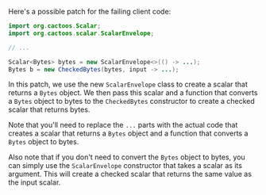 Here's a possible patch for the failing client code:
```java
import org.cactoos.Scalar;
import org.cactoos.scalar.ScalarEnvelope;

// ...

Scalar<Bytes> bytes = new ScalarEnvelope<>(() -> ...);
Bytes b = new CheckedBytes(bytes, input -> ...);
```
In this patch, we use the new `ScalarEnvelope` class to create a scalar that returns a `Bytes` object. We then pass this scalar and a function that converts a `Bytes` object to bytes to the `CheckedBytes` constructor to create a checked scalar that returns bytes.

Note that you'll need to replace the `...` parts with the actual code that creates a scalar that returns a `Bytes` object and a function that converts a `Bytes` object to bytes.

Also note that if you don't need to convert the `Bytes` object to bytes, you can simply use the `ScalarEnvelope` constructor that takes a scalar as its argument. This will create a checked scalar that returns the same value as the input scalar.